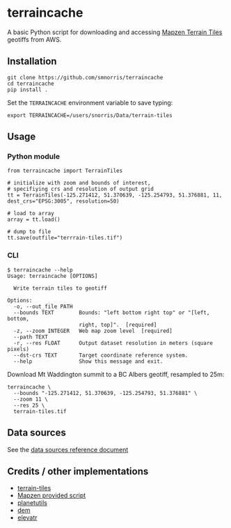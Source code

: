 # terraincache

A basic Python script for downloading and accessing [Mapzen Terrain Tiles](https://registry.opendata.aws/terrain-tiles/) geotiffs from AWS.

## Installation

    git clone https://github.com/smnorris/terraincache
    cd terraincache
    pip install .

Set the `TERRAINCACHE` environment variable to save typing:

    export TERRAINCACHE=/users/snorris/Data/terrain-tiles

## Usage

### Python module

    from terraincache import TerrainTiles

    # initialize with zoom and bounds of interest,
    # specifiying crs and resolution of output grid
    tt = TerrainTiles(-125.271412, 51.370639, -125.254793, 51.376881, 11, dest_crs="EPSG:3005", resolution=50)

    # load to array
    array = tt.load()

    # dump to file
    tt.save(outfile="terrrain-tiles.tif")


### CLI

    $ terraincache --help
    Usage: terraincache [OPTIONS]

      Write terrain tiles to geotiff

    Options:
      -o, --out_file PATH
      --bounds TEXT        Bounds: "left bottom right top" or "[left, bottom,
                           right, top]".  [required]
      -z, --zoom INTEGER   Web map zoom level  [required]
      --path TEXT
      -r, --res FLOAT      Output dataset resolution in meters (square pixels)
      --dst-crs TEXT       Target coordinate reference system.
      --help               Show this message and exit.

Download Mt Waddington summit to a BC Albers geotiff, resampled to 25m:

    terraincache \
      --bounds "-125.271412, 51.370639, -125.254793, 51.376881" \
      --zoom 11 \
      --res 25 \
      terrain-tiles.tif


## Data sources

See the [data sources reference document](https://github.com/tilezen/joerd/blob/master/docs/data-sources.md)

## Credits / other implementations

- [terrain-tiles](https://registry.opendata.aws/terrain-tiles)
- [Mapzen provided script](https://github.com/tilezen/joerd/blob/master/docs/examples/collect.py)
- [planetutils](https://github.com/interline-io/planetutils)
- [dem](https://github.com/dgketchum/dem)
- [elevatr](https://github.com/jhollist/elevatr)